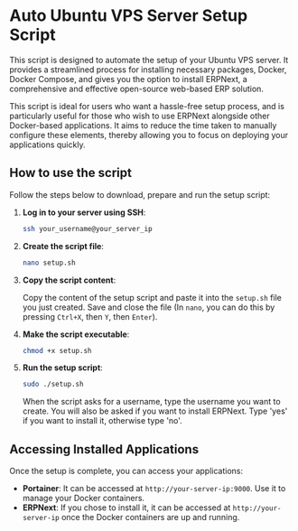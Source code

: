 # Auto Ubuntu VPS Server Setup Script

This script is designed to automate the setup of your Ubuntu VPS server. It provides a streamlined process for installing necessary packages, Docker, Docker Compose, and gives you the option to install ERPNext, a comprehensive and effective open-source web-based ERP solution. 

This script is ideal for users who want a hassle-free setup process, and is particularly useful for those who wish to use ERPNext alongside other Docker-based applications. It aims to reduce the time taken to manually configure these elements, thereby allowing you to focus on deploying your applications quickly.

## How to use the script

Follow the steps below to download, prepare and run the setup script:

1. **Log in to your server using SSH**:

    ```bash
    ssh your_username@your_server_ip
    ```

2. **Create the script file**:

    ```bash
    nano setup.sh
    ```

3. **Copy the script content**:

    Copy the content of the setup script and paste it into the `setup.sh` file you just created. Save and close the file (In `nano`, you can do this by pressing `Ctrl+X`, then `Y`, then `Enter`).

4. **Make the script executable**:

    ```bash
    chmod +x setup.sh
    ```

5. **Run the setup script**:

    ```bash
    sudo ./setup.sh
    ```

    When the script asks for a username, type the username you want to create. You will also be asked if you want to install ERPNext. Type 'yes' if you want to install it, otherwise type 'no'.

## Accessing Installed Applications

Once the setup is complete, you can access your applications:

- **Portainer**: It can be accessed at `http://your-server-ip:9000`. Use it to manage your Docker containers.
- **ERPNext**: If you chose to install it, it can be accessed at `http://your-server-ip` once the Docker containers are up and running.
